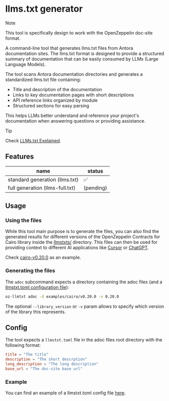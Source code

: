 # llms.txt generator

> [!NOTE]
> This tool is specifically design to work with the OpenZeppelin doc-site format.

A command-line tool that generates llms.txt files from Antora documentation sites. The llms.txt format is designed to provide a structured summary of documentation that can be easily consumed by LLMs (Large Language Models).

The tool scans Antora documentation directories and generates a standardized llms.txt file containing:

- Title and description of the documentation
- Links to key documentation pages with short descriptions
- API reference links organized by module
- Structured sections for easy parsing

This helps LLMs better understand and reference your project's documentation when answering questions or providing assistance.

> [!TIP]
>Check [LLMs.txt Explained](https://medium.com/towards-data-science/llms-txt-414d5121bcb3).

## Features

| name                            | status |
|---------------------------------|--------|
| standard generation (llms.txt)  | ✅      |
| full generation (llms-full.txt) | (pending)      |

## Usage

### Using the files

While this tool main purpose is to generate the files, you can also find the generated results for different versions of the OpenZeppelin Contracts for Cairo library inside the [llmstxts/](llmstxts) directory. This files can then be used for providing context to different AI applications like [Cursor](https://www.cursor.com/) or [ChatGPT](https://chatgpt.com/).

Check [cairo-v0.20.0](llmstxts/cairo-v0.20.0.txt) as an example.

### Generating the files

The `adoc` subcommand expects a directory containing the adoc files (and a [llmstxt.toml configuration file](#config)):

```bash
oz-llmtxt adoc -d examples/cairo/v0.20.0 -v 0.20.0
```

The optional `--library_version` or `-v` param allows to specify which version of the library this represents.

## Config

The tool expects a `llmstxt.toml` file in the adoc files root directory with the following format:

```toml
title = "The title"
description = "The short descrption"
long_description = "The long description"
base_url = "The doc-site base url"
```

### Example

You can find an example of a llmstxt.toml config file [here](examples/cairo/v0.20.0/llmstxt.toml).

